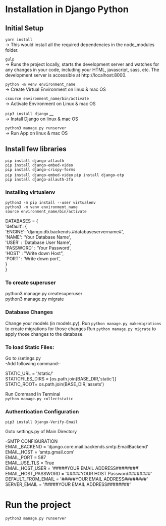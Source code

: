 # Installation in Django Python



## Initial Setup

`yarn install`  						
-> This would install all the required dependencies in the node_modules folder.

`gulp`  						
-> 	Runs the project locally, starts the development server and watches for any changes in your code, including your HTML, javascript, sass, etc. The development server is accessible at http://localhost:8000.

`python -m venv environment_name`  		
-> Create Virtual Environment on linux & mac OS

`csource environment_name/bin/activate	`  
-> Activate Environment on Linux & mac OS

`pip3 install django`	__				
-> Install Django on linux & mac OS

`python3 manage.py runserver	`	  		
-> Run App on linux & mac OS


## Install few libraries

`pip install django-allauth`  
`pip install django-embed-video`  
`pip install django-crispy-forms`  
`pip install django-embed-video` 
`pip install django-otp`  
`pip install django-allauth-2fa`   


### Installing virtualenv	
 
`python3 -m pip install --user virtualenv`  
`python3 -m venv environment_name`  
`source environment_name/bin/activate`  

 

DATABASES = {  
    'default': {  
        'ENGINE': 'django.db.backends.#databaseservername#',  
        'NAME': 'Your Database Name',  
        'USER' : 'Database User Name',  
        'PASSWORD' : 'Your Password',  
        'HOST' : "Write down Host",  
        'PORT' : 'Write down port',   
    }  
}  

### To create superuser 

python3 manage.py createsuperuser  
python3 manage.py migrate  

### Database Changes
Change your models (in models.py).
Run `python manage.py makemigrations` to create migrations for those changes
Run `python manage.py migrate` to apply those changes to the database.

### To load Static Files:

Go to /setings.py  
-Add following command:-  
    
STATIC_URL = '/static/'  
STATICFILES_DIRS = [os.path.join(BASE_DIR,'static')]  
STATIC_ROOT= os.path.join(BASE_DIR,'assets')  

Run Command In Terminal  
`python manage.py collectstatic`  

### Authentication Configuration

`pip3 install Django-Verify-Email`  

Goto settings.py of Main Directory
    
-SMTP CONFIGURATION  
	EMAIL_BACKEND = 'django.core.mail.backends.smtp.EmailBackend'  
	EMAIL_HOST = 'smtp.gmail.com'  
	EMAIL_PORT = 587  
	EMAIL_USE_TLS = True  
	EMAIL_HOST_USER = '#####YOUR EMAIL ADDRESS########'  
	EMAIL_HOST_PASSWORD = '#####YOUR HOST Password########'  
	DEFAULT_FROM_EMAIL = '#####YOUR EMAIL ADDRESS########'  
	SERVER_EMAIL = '#####YOUR EMAIL ADDRESS########'  
	 
	 
# Run the project

`python3 manage.py runserver`